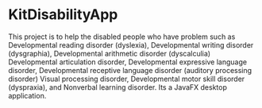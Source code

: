 # KitDisabilityApp
This project is to help the disabled people who have problem such as Developmental reading disorder (dyslexia), Developmental writing disorder (dysgraphia),  Developmental arithmetic disorder (dyscalculia)   Developmental articulation disorder, Developmental expressive language disorder, Developmental receptive language disorder (auditory processing disorder) Visual processing disorder, Developmental motor skill disorder (dyspraxia), and Nonverbal learning disorder. Its a JavaFX desktop application.
